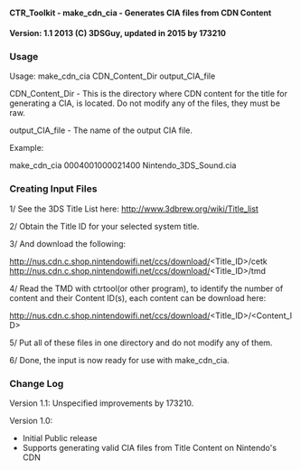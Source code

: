 #### CTR_Toolkit - make_cdn_cia - Generates CIA files from CDN Content ####
#### Version: 1.1 2013 (C) 3DSGuy, updated in 2015 by 173210 ####

### Usage ###

Usage: make_cdn_cia CDN_Content_Dir output_CIA_file

CDN_Content_Dir - This is the directory where CDN content for the title for generating a CIA, is located. Do not modify any of the files, they must be raw.

output_CIA_file - The name of the output CIA file.

Example:

make_cdn_cia 0004001000021400 Nintendo_3DS_Sound.cia

### Creating Input Files ###

1/ See the 3DS Title List here: http://www.3dbrew.org/wiki/Title_list

2/ Obtain the Title ID for your selected system title.

3/ And download the following:

http://nus.cdn.c.shop.nintendowifi.net/ccs/download/<Title_ID>/cetk
http://nus.cdn.c.shop.nintendowifi.net/ccs/download/<Title_ID>/tmd

4/ Read the TMD with ctrtool(or other program), to identify the number of content and their Content ID(s), each content can be download here:

http://nus.cdn.c.shop.nintendowifi.net/ccs/download/<Title_ID>/<Content_ID>

5/ Put all of these files in one directory and do not modify any of them.

6/ Done, the input is now ready for use with make_cdn_cia.

### Change Log ###

Version 1.1:
Unspecified improvements by 173210.

Version 1.0:
* Initial Public release
* Supports generating valid CIA files from Title Content on Nintendo's CDN
